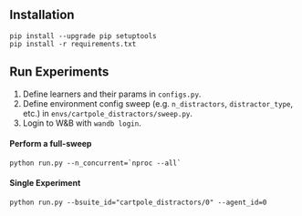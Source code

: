 ## Installation

```shell
pip install --upgrade pip setuptools
pip install -r requirements.txt
```

## Run Experiments

1. Define learners and their params in `configs.py`.
2. Define environment config sweep (e.g. `n_distractors`, `distractor_type`, etc.) in `envs/cartpole_distractors/sweep.py`.
3. Login to W&B with `wandb login`.

#### Perform a full-sweep
```shell
python run.py --n_concurrent=`nproc --all`
```

#### Single Experiment
```shell
python run.py --bsuite_id="cartpole_distractors/0" --agent_id=0
```